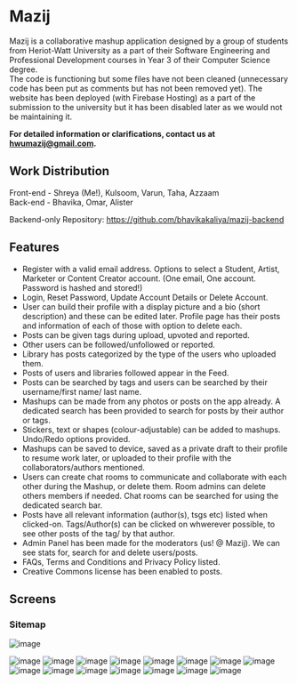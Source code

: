 # Mazij
Mazij is a collaborative mashup application designed by a group of students from Heriot-Watt University as a part of their Software Engineering and Professional Development courses in Year 3 of their Computer Science degree.  
The code is functioning but some files have not been cleaned (unnecessary code has been put as comments but has not been removed yet). The website has been deployed (with Firebase Hosting) as a part of the submission to the university but it has been disabled later as we would not be maintaining it.

**For detailed information or clarifications, contact us at hwumazij@gmail.com.**

## Work Distribution  
Front-end - Shreya (Me!), Kulsoom, Varun, Taha, Azzaam    
Back-end - Bhavika, Omar, Alister    
 
Backend-only Repository: https://github.com/bhavikakaliya/mazij-backend  

## Features   
- Register with a valid email address. Options to select a Student, Artist, Marketer or Content Creator account. (One email, One account. Password is hashed and stored!)  
- Login, Reset Password, Update Account Details or Delete Account.  
- User can build their profile with a display picture and a bio (short description) and these can be edited later. Profile page has their posts and information of each of those with option to delete each.  
- Posts can be given tags during upload, upvoted and reported.  
- Other users can be followed/unfollowed or reported.  
- Library has posts categorized by the type of the users who uploaded them.  
- Posts of users and libraries followed appear in the Feed.  
- Posts can be searched by tags and users can be searched by their username/first name/ last name.  
- Mashups can be made from any photos or posts on the app already. A dedicated search has been provided to search for posts by their author or tags.  
- Stickers, text or shapes (colour-adjustable) can be added to mashups. Undo/Redo options provided.  
- Mashups can be saved to device, saved as a private draft to their profile to resume work later, or uploaded to their profile with the collaborators/authors mentioned.  
- Users can create chat rooms to communicate and collaborate with each other during the Mashup, or delete them. Room admins can delete others members if needed. Chat rooms can be searched for using the dedicated search bar.  
- Posts have all relevant information (author(s), tsgs etc) listed when clicked-on. Tags/Author(s) can be clicked on whwerever possible, to see other posts of the tag/ by that author.  
- Admin Panel has been made for the moderators (us! @ Mazij). We can see stats for, search for and delete users/posts.  
- FAQs, Terms and Conditions and Privacy Policy listed.  
- Creative Commons license has been enabled to posts.  

## Screens

### Sitemap
![image](https://user-images.githubusercontent.com/71402153/176512028-3f3ddd8d-7818-46c4-8988-86dd5a08933c.png)

![image](https://user-images.githubusercontent.com/71402153/176512377-967a6dac-b434-41cd-9eac-dbd2d1618191.png)
![image](https://user-images.githubusercontent.com/71402153/176512470-d9b04a20-9ccb-46f9-a24b-4c7514fd5783.png)
![image](https://user-images.githubusercontent.com/71402153/176512443-2b89e46c-eec1-458c-b6f4-c50afa82457a.png)
![image](https://user-images.githubusercontent.com/71402153/176512423-9892aeec-28ef-489c-bb0f-8b42c53a9064.png)
![image](https://user-images.githubusercontent.com/71402153/176512543-b94efb93-2e3f-4091-8872-99a0cc330ad8.png)
![image](https://user-images.githubusercontent.com/71402153/176512659-73d52a00-e223-46db-951b-48b8d948df05.png)
![image](https://user-images.githubusercontent.com/71402153/176512766-2bc4bce3-078a-4ffc-996b-086b3b090fe3.png)
![image](https://user-images.githubusercontent.com/71402153/176512794-fb39fa27-a506-4d5e-893f-354de9127daa.png)
![image](https://user-images.githubusercontent.com/71402153/176512612-1c08fa30-f2ed-4092-b610-78a463b0a5c6.png)
![image](https://user-images.githubusercontent.com/71402153/176512693-b11d3035-72c3-460d-8f9b-3477678fd634.png)
![image](https://user-images.githubusercontent.com/71402153/176512717-66d42606-822c-4087-abb8-781b75fd2b45.png)
![image](https://user-images.githubusercontent.com/71402153/176512872-9727e37f-2455-44b5-be14-8d983eab3b20.png)
![image](https://user-images.githubusercontent.com/71402153/176512887-ebd6edf7-7207-4efd-8ea0-3f22d4793175.png)
![image](https://user-images.githubusercontent.com/71402153/176513089-f7266f1d-5887-4130-b44b-bb5b079f26f9.png)
![image](https://user-images.githubusercontent.com/71402153/176513140-023cbe50-1038-4b91-bec9-3d16e4d37aa7.png)
